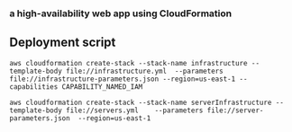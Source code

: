 ###  a high-availability web app using CloudFormation

## Deployment script

```aws cloudformation create-stack --stack-name infrastructure --template-body file://infrastructure.yml  --parameters file://infrastructure-parameters.json --region=us-east-1 --capabilities CAPABILITY_NAMED_IAM```

```aws cloudformation create-stack --stack-name serverInfrastructure --template-body file://servers.yml    --parameters file://server-parameters.json  --region=us-east-1```
